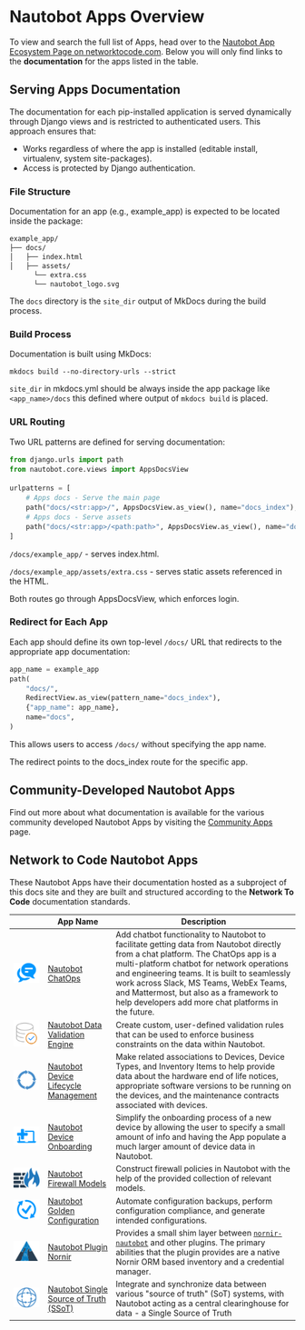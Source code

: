 # Nautobot Apps Overview

To view and search the full list of Apps, head over to the [Nautobot App Ecosystem Page on networktocode.com](https://www.networktocode.com/nautobot/apps/). Below you will only find links to the **documentation** for the apps listed in the table.

## Serving Apps Documentation

The documentation for each pip-installed application is served dynamically through Django views and is restricted to authenticated users. This approach ensures that:

- Works regardless of where the app is installed (editable install, virtualenv, system site-packages).
- Access is protected by Django authentication.

### File Structure

Documentation for an app (e.g., example_app) is expected to be located inside the package:

```no-highlight
example_app/
├── docs/
│   ├── index.html
│   ├── assets/
      └── extra.css
      └── nautobot_logo.svg
```

The `docs` directory is the `site_dir` output of MkDocs during the build process.

### Build Process

Documentation is built using MkDocs:

```no-highlight
mkdocs build --no-directory-urls --strict
```

`site_dir` in mkdocs.yml should be always inside the app package like `<app_name>/docs` this defined where output of `mkdocs build` is placed.

### URL Routing

Two URL patterns are defined for serving documentation:

```python
from django.urls import path
from nautobot.core.views import AppsDocsView

urlpatterns = [
    # Apps docs - Serve the main page
    path("docs/<str:app>/", AppsDocsView.as_view(), name="docs_index"),
    # Apps docs - Serve assets
    path("docs/<str:app>/<path:path>", AppsDocsView.as_view(), name="docs_file"),
]
```

`/docs/example_app/` - serves index.html.

`/docs/example_app/assets/extra.css` - serves static assets referenced in the HTML.

Both routes go through AppsDocsView, which enforces login.

### Redirect for Each App

Each app should define its own top-level `/docs/` URL that redirects to the appropriate app documentation:

```python
app_name = example_app
path(
    "docs/",
    RedirectView.as_view(pattern_name="docs_index"),
    {"app_name": app_name},
    name="docs",
)
```

This allows users to access `/docs/` without specifying the app name.

The redirect points to the docs_index route for the specific app.

## Community-Developed Nautobot Apps

Find out more about what documentation is available for the various community developed Nautobot Apps by visiting the [Community Apps](nautobot-apps.md) page.

## Network to Code Nautobot Apps

These Nautobot Apps have their documentation hosted as a subproject of this docs site and they are built and structured according to the **Network To Code** documentation standards.

| | App Name | Description |
|-| --- | --- |
| ![Logo](../assets/app-icons/icon-ChatOps.png) | [Nautobot ChatOps](https://docs.nautobot.com/projects/chatops/en/latest/) | Add chatbot functionality to Nautobot to facilitate getting data from Nautobot directly from a chat platform. The ChatOps app is a multi-platform chatbot for network operations and engineering teams. It is built to seamlessly work across Slack, MS Teams, WebEx Teams, and Mattermost, but also as a framework to help developers add more chat platforms in the future. |
| ![Logo](../assets/app-icons/icon-DataValidationEngine.png) | [Nautobot Data Validation Engine](https://docs.nautobot.com/projects/data-validation/en/latest/) | Create custom, user-defined validation rules that can be used to enforce business constraints on the data within Nautobot. |
| ![Logo](../assets/app-icons/icon-DeviceLifecycle.png) | [Nautobot Device Lifecycle Management](https://docs.nautobot.com/projects/device-lifecycle/en/latest/) | Make related associations to Devices, Device Types, and Inventory Items to help provide data about the hardware end of life notices, appropriate software versions to be running on the devices, and the maintenance contracts associated with devices. |
| ![Logo](../assets/app-icons/icon-DeviceOnboarding.png) | [Nautobot Device Onboarding](https://docs.nautobot.com/projects/device-onboarding/en/latest/) | Simplify the onboarding process of a new device by allowing the user to specify a small amount of info and having the App populate a much larger amount of device data in Nautobot. |
| ![Logo](../assets/app-icons/icon-FirewallModels.png) | [Nautobot Firewall Models](https://docs.nautobot.com/projects/firewall-models/en/latest/) | Construct firewall policies in Nautobot with the help of the provided collection of relevant models. |
| ![Logo](../assets/app-icons/icon-GoldenConfiguration.png) | [Nautobot Golden Configuration](https://docs.nautobot.com/projects/golden-config/en/latest/) | Automate configuration backups, perform configuration compliance, and generate intended configurations. |
| ![Logo](../assets/app-icons/icon-NautobotPluginNornir.png) | [Nautobot Plugin Nornir](https://docs.nautobot.com/projects/plugin-nornir/en/latest/) | Provides a small shim layer between [`nornir-nautobot`](https://github.com/nautobot/nornir-nautobot) and other plugins. The primary abilities that the plugin provides are a native Nornir ORM based inventory and a credential manager. |
| ![Logo](../assets/app-icons/icon-SSoT.png) | [Nautobot Single Source of Truth (SSoT)](https://docs.nautobot.com/projects/ssot/en/latest/)  | Integrate and synchronize data between various "source of truth" (SoT) systems, with Nautobot acting as a central clearinghouse for data - a Single Source of Truth |
